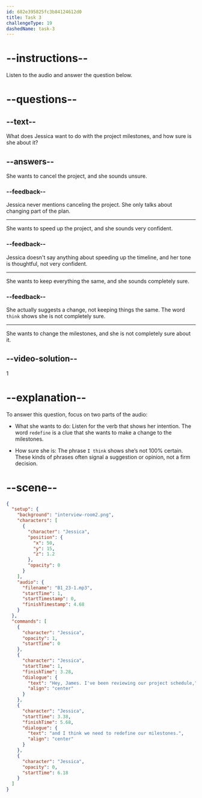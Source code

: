 ```yaml
---
id: 682e395825fc3b84124612d0
title: Task 3
challengeType: 19
dashedName: task-3
---
```


<!-- (Audio) Jessica: Hey James, I've been reviewing our project schedule, and I think we need to redefine our milestones. -->

# --instructions--

Listen to the audio and answer the question below.

# --questions--

## --text--

What does Jessica want to do with the project milestones, and how sure is she about it?

## --answers--

She wants to cancel the project, and she sounds unsure.

### --feedback--

Jessica never mentions canceling the project. She only talks about changing part of the plan.

---

She wants to speed up the project, and she sounds very confident.

### --feedback--

Jessica doesn't say anything about speeding up the timeline, and her tone is thoughtful, not very confident.

---

She wants to keep everything the same, and she sounds completely sure.

### --feedback--

She actually suggests a change, not keeping things the same. The word `think` shows she is not completely sure.

---

She wants to change the milestones, and she is not completely sure about it.

## --video-solution--

1

# --explanation--

To answer this question, focus on two parts of the audio:

- What she wants to do: Listen for the verb that shows her intention. The word `redefine` is a clue that she wants to make a change to the milestones.

- How sure she is: The phrase `I think` shows she’s not 100% certain. These kinds of phrases often signal a suggestion or opinion, not a firm decision.

# --scene--

```json
{
  "setup": {
    "background": "interview-room2.png",
    "characters": [
      {
        "character": "Jessica",
        "position": {
          "x": 50,
          "y": 15,
          "z": 1.2
        },
        "opacity": 0
      }
    ],
    "audio": {
      "filename": "B1_23-1.mp3",
      "startTime": 1,
      "startTimestamp": 0,
      "finishTimestamp": 4.68
    }
  },
  "commands": [
    {
      "character": "Jessica",
      "opacity": 1,
      "startTime": 0
    },
    {
      "character": "Jessica",
      "startTime": 1,
      "finishTime": 3.28,
      "dialogue": {
        "text": "Hey, James. I've been reviewing our project schedule,",
        "align": "center"
      }
    },
    {
      "character": "Jessica",
      "startTime": 3.38,
      "finishTime": 5.68,
      "dialogue": {
        "text": "and I think we need to redefine our milestones.",
        "align": "center"
      }
    },
    {
      "character": "Jessica",
      "opacity": 0,
      "startTime": 6.18
    }
  ]
}
```
